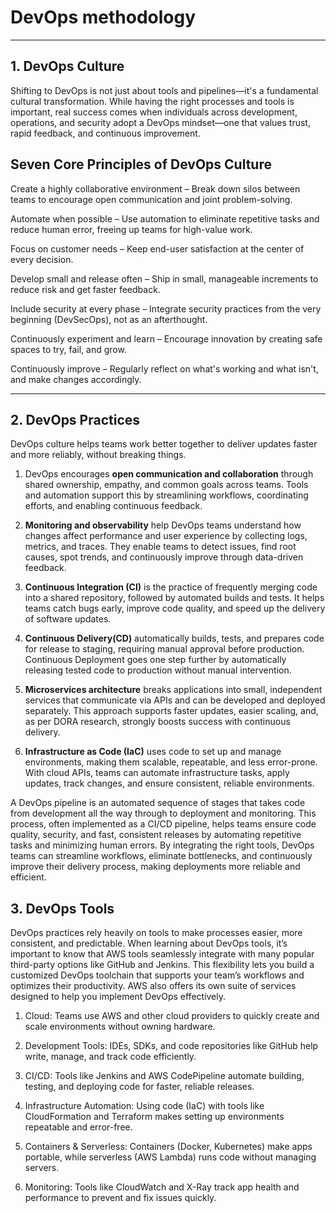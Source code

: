 # DevOps methodology

---

## 1.  DevOps Culture
Shifting to DevOps is not just about tools and pipelines—it's a fundamental cultural transformation.
While having the right processes and tools is important, real success comes when individuals across development, operations, and security adopt a DevOps mindset—one that values trust, rapid feedback, and continuous improvement.

## Seven Core Principles of DevOps Culture

Create a highly collaborative environment – Break down silos between teams to encourage open communication and joint problem-solving.

Automate when possible – Use automation to eliminate repetitive tasks and reduce human error, freeing up teams for high-value work.

Focus on customer needs – Keep end-user satisfaction at the center of every decision.

Develop small and release often – Ship in small, manageable increments to reduce risk and get faster feedback.

Include security at every phase – Integrate security practices from the very beginning (DevSecOps), not as an afterthought.

Continuously experiment and learn – Encourage innovation by creating safe spaces to try, fail, and grow.

Continuously improve – Regularly reflect on what's working and what isn't, and make changes accordingly.

---

## 2.  DevOps Practices
 
DevOps culture helps teams work better together to deliver updates faster and more reliably, without breaking things.

1.  DevOps encourages **open communication and collaboration** through shared ownership, empathy, and common goals across teams.
Tools and automation support this by streamlining workflows, coordinating efforts, and enabling continuous feedback.

2.  **Monitoring and observability** help DevOps teams understand how changes affect performance and user experience by collecting logs, metrics, and traces.
They enable teams to detect issues, find root causes, spot trends, and continuously improve through data-driven feedback.

3.  **Continuous Integration (CI)** is the practice of frequently merging code into a shared repository, followed by automated builds and tests.
It helps teams catch bugs early, improve code quality, and speed up the delivery of software updates.

4.  **Continuous Delivery(CD)** automatically builds, tests, and prepares code for release to staging, requiring manual approval before production.
Continuous Deployment goes one step further by automatically releasing tested code to production without manual intervention.

5.  **Microservices architecture** breaks applications into small, independent services that communicate via APIs and can be developed and deployed separately.
This approach supports faster updates, easier scaling, and, as per DORA research, strongly boosts success with continuous delivery.

6.  **Infrastructure as Code (IaC)** uses code to set up and manage environments, making them scalable, repeatable, and less error-prone.
With cloud APIs, teams can automate infrastructure tasks, apply updates, track changes, and ensure consistent, reliable environments.


A DevOps pipeline is an automated sequence of stages that takes code from development all the way through to deployment and monitoring. This process, often implemented as a CI/CD pipeline, helps teams ensure code quality, security, and fast, consistent releases by automating repetitive tasks and minimizing human errors. By integrating the right tools, DevOps teams can streamline workflows, eliminate bottlenecks, and continuously improve their delivery process, making deployments more reliable and efficient.


## 3.  DevOps Tools

DevOps practices rely heavily on tools to make processes easier, more consistent, and predictable. When learning about DevOps tools, it’s important to know that AWS tools seamlessly integrate with many popular third-party options like GitHub and Jenkins. This flexibility lets you build a customized DevOps toolchain that supports your team’s workflows and optimizes their productivity. AWS also offers its own suite of services designed to help you implement DevOps effectively. 

1.  Cloud: Teams use AWS and other cloud providers to quickly create and scale environments without owning hardware.

2.  Development Tools: IDEs, SDKs, and code repositories like GitHub help write, manage, and track code efficiently.

3.  CI/CD: Tools like Jenkins and AWS CodePipeline automate building, testing, and deploying code for faster, reliable releases.

4.  Infrastructure Automation: Using code (IaC) with tools like CloudFormation and Terraform makes setting up environments repeatable and error-free.

5.  Containers & Serverless: Containers (Docker, Kubernetes) make apps portable, while serverless (AWS Lambda) runs code without managing servers.

6.  Monitoring: Tools like CloudWatch and X-Ray track app health and performance to prevent and fix issues quickly.

